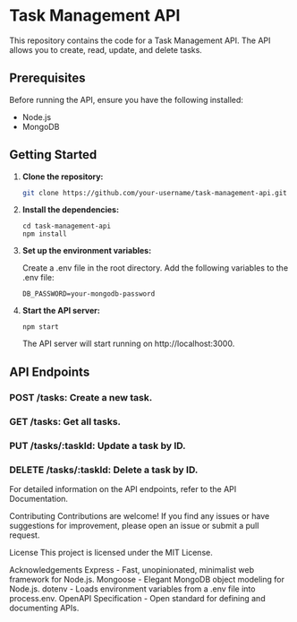# Task Management API

This repository contains the code for a Task Management API. The API allows you to create, read, update, and delete tasks.

## Prerequisites

Before running the API, ensure you have the following installed:

- Node.js
- MongoDB

## Getting Started

1. **Clone the repository:**

   ```bash
   git clone https://github.com/your-username/task-management-api.git
   ```

2. **Install the dependencies:**

   ```
   cd task-management-api
   npm install
   ```

3. **Set up the environment variables:**

   Create a .env file in the root directory.
   Add the following variables to the .env file:

   ```
   DB_PASSWORD=your-mongodb-password
   ```

4. **Start the API server:**

   ```
   npm start
   ```

   The API server will start running on http://localhost:3000.

## API Endpoints

### POST /tasks: Create a new task.

### GET /tasks: Get all tasks.

### PUT /tasks/:taskId: Update a task by ID.

### DELETE /tasks/:taskId: Delete a task by ID.

For detailed information on the API endpoints, refer to the API Documentation.

Contributing
Contributions are welcome! If you find any issues or have suggestions for improvement, please open an issue or submit a pull request.

License
This project is licensed under the MIT License.

Acknowledgements
Express - Fast, unopinionated, minimalist web framework for Node.js.
Mongoose - Elegant MongoDB object modeling for Node.js.
dotenv - Loads environment variables from a .env file into process.env.
OpenAPI Specification - Open standard for defining and documenting APIs.
